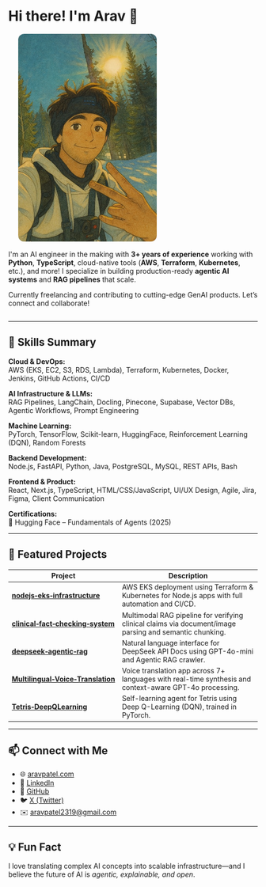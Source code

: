 <!--
**aravpatel19/aravpatel19** is a ✨ _special_ ✨ repository because its `README.md` (this file) appears on your GitHub profile.
-->

<div style="overflow: hidden; display: flex; align-items: center; justify-content: space-between;">

<div style="flex: 1; min-width: 300px;">
  
<h1>Hi there! I'm Arav 🤙</h1>

<div style="flex-shrink: 0; margin-left: 20px;">
  <img src="arav-ski-ghibli.jpeg" width="280" style="border-radius: 12px;" />
</div>

<p>
I'm an AI engineer in the making with <strong>3+ years of experience</strong> working with <strong>Python</strong>, <strong>TypeScript</strong>, cloud-native tools (<strong>AWS</strong>, <strong>Terraform</strong>, <strong>Kubernetes</strong>, etc.), and more! I specialize in building production-ready <strong>agentic AI systems</strong> and <strong>RAG pipelines</strong> that scale.
</p>

<p>
Currently freelancing and contributing to cutting-edge GenAI products. Let’s connect and collaborate!
</p>

</div>
</div>


---

## 🧠 Skills Summary

**Cloud & DevOps:**  
AWS (EKS, EC2, S3, RDS, Lambda), Terraform, Kubernetes, Docker, Jenkins, GitHub Actions, CI/CD

**AI Infrastructure & LLMs:**  
RAG Pipelines, LangChain, Docling, Pinecone, Supabase, Vector DBs, Agentic Workflows, Prompt Engineering

**Machine Learning:**  
PyTorch, TensorFlow, Scikit-learn, HuggingFace, Reinforcement Learning (DQN), Random Forests

**Backend Development:**  
Node.js, FastAPI, Python, Java, PostgreSQL, MySQL, REST APIs, Bash

**Frontend & Product:**  
React, Next.js, TypeScript, HTML/CSS/JavaScript, UI/UX Design, Agile, Jira, Figma, Client Communication

**Certifications:**  
🧠 Hugging Face – Fundamentals of Agents (2025)

---

## 🚀 Featured Projects

| Project | Description |
|--------|-------------|
| **[nodejs‑eks‑infrastructure](https://github.com/aravpatel19/nodejs-eks-infrastructure)** | AWS EKS deployment using Terraform & Kubernetes for Node.js apps with full automation and CI/CD. |
| **[clinical‑fact‑checking‑system](https://github.com/aravpatel19/clinical-fact-checking-system)** | Multimodal RAG pipeline for verifying clinical claims via document/image parsing and semantic chunking. |
| **[deepseek‑agentic‑rag](https://github.com/aravpatel19/deepseek-agentic-rag)** | Natural language interface for DeepSeek API Docs using GPT-4o-mini and Agentic RAG crawler. |
| **[Multilingual‑Voice‑Translation](https://github.com/aravpatel19/Multilingual-Voice-Translation-Application)** | Voice translation app across 7+ languages with real-time synthesis and context-aware GPT-4o processing. |
| **[Tetris‑DeepQLearning](https://github.com/aravpatel19/Tetris-DeepQLearning)** | Self-learning agent for Tetris using Deep Q-Learning (DQN), trained in PyTorch. |

---

## 📫 Connect with Me

- 🌐 [aravpatel.com](https://aravpatel.com)
- 💼 [LinkedIn](https://www.linkedin.com/in/aravpatel-/)
- 🧠 [GitHub](https://github.com/aravpatel19)
- 🐦 [X (Twitter)](https://twitter.com/aravspirit17)
- ✉️ aravpatel2319@gmail.com

---

## 💡 Fun Fact

I love translating complex AI concepts into scalable infrastructure—and I believe the future of AI is *agentic, explainable, and open*.

